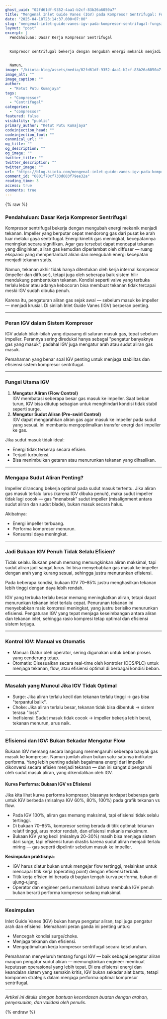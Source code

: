 ```yaml
---
ghost_uuid: "02fd61df-9352-4aa1-b2cf-83b26a6050a7"
title: "Mengenal Inlet Guide Vanes (IGV) pada Kompresor Sentrifugal: Fungsi, Cara Kerja, dan Dampaknya"
date: "2025-04-18T23:14:37.000+07:00"
slug: "mengenal-inlet-guide-vanes-igv-pada-kompresor-sentrifugal-fungsi-cara-kerja-dan-dampaknya"
layout: "post"
excerpt: |
  Pendahuluan: Dasar Kerja Kompresor Sentrifugal
  
  
  Kompresor sentrifugal bekerja dengan mengubah energi mekanik menjadi tekanan. Impeller yang berputar cepat mendorong gas dari pusat ke arah luar melalui gaya sentrifugal. Energi kinetik gas meningkat, kecepatannya meningkat secara signifikan. Agar gas tersebut dapat mencapai tekanan yang diinginkan, aliran gas kemudian diperlambat oleh diffuser — ruang ekspansi yang memperlambat aliran dan mengubah energi kecepatan menjadi tekanan statis.
  
  
  Namun,
image: "/kiiota-blog/assets/media/02fd61df-9352-4aa1-b2cf-83b26a6050a7-IGV-Valve-1643-2048x1629x35.jpg"
image_alt: ""
image_caption: ""
author:
  - "Ketut Putu Kumajaya"
tags:
  - "Compressor"
  - "Centrifugal"
categories:
  - "compressor"
featured: false
visibility: "public"
primary_author: "Ketut Putu Kumajaya"
codeinjection_head: ""
codeinjection_foot: ""
canonical_url: ""
og_title: ""
og_description: ""
og_image: ""
twitter_title: ""
twitter_description: ""
twitter_image: ""
url: "https://blog.kiiota.com/mengenal-inlet-guide-vanes-igv-pada-kompresor-sentrifugal-fungsi-cara-kerja-dan-dampaknya/"
comment_id: "6801f70cf733d603f79ee32a"
reading_time: 3
access: true
comments: true
---
```


{% raw %}
<!--kg-card-begin: markdown--><h3 id="pendahuluan-dasar-kerja-kompresor-sentrifugal">Pendahuluan: Dasar Kerja Kompresor Sentrifugal</h3>
<p>Kompresor sentrifugal bekerja dengan mengubah energi mekanik menjadi tekanan. Impeller yang berputar cepat mendorong gas dari pusat ke arah luar melalui gaya sentrifugal. Energi kinetik gas meningkat, kecepatannya meningkat secara signifikan. Agar gas tersebut dapat mencapai tekanan yang diinginkan, aliran gas kemudian diperlambat oleh diffuser — ruang ekspansi yang memperlambat aliran dan mengubah energi kecepatan menjadi tekanan statis.</p>
<p>Namun, tekanan akhir tidak hanya ditentukan oleh kerja internal kompresor (impeller dan diffuser), tetapi juga oleh seberapa baik sistem hilir mendukung pembentukan tekanan. Kondisi seperti valve yang terbuka terlalu lebar atau adanya kebocoran bisa membuat tekanan tidak tercapai meski IGV sudah dibuka penuh.</p>
<p>Karena itu, pengaturan aliran gas sejak awal — sebelum masuk ke impeller — menjadi krusial. Di sinilah Inlet Guide Vanes (IGV) berperan penting.</p>
<hr>
<h3 id="peran-igv-dalam-sistem-kompresor">Peran IGV dalam Sistem Kompresor</h3>
<p>IGV adalah bilah-bilah yang dipasang di saluran masuk gas, tepat sebelum impeller. Perannya sering direduksi hanya sebagai &quot;pengatur banyaknya gas yang masuk&quot;, padahal IGV juga mengatur arah atau sudut aliran gas masuk.</p>
<p>Pemahaman yang benar soal IGV penting untuk menjaga stabilitas dan efisiensi sistem kompresor sentrifugal.</p>
<hr>
<h3 id="fungsi-utama-igv">Fungsi Utama IGV</h3>
<ol>
<li><strong>Mengatur Aliran (Flow Control)</strong><br>
IGV membatasi seberapa besar gas masuk ke impeller. Saat beban turun, IGV bisa ditutup sebagian untuk menghindari kondisi tidak stabil seperti surge.</li>
<li><strong>Mengatur Sudut Aliran (Pre-swirl Control)</strong><br>
IGV dapat mengarahkan aliran gas agar masuk ke impeller pada sudut yang sesuai. Ini membantu mengoptimalkan transfer energi dari impeller ke gas.</li>
</ol>
<p>Jika sudut masuk tidak ideal:</p>
<ul>
<li>Energi tidak terserap secara efisien.</li>
<li>Terjadi turbulensi.</li>
<li>Bisa menimbulkan getaran atau menurunkan tekanan yang dihasilkan.</li>
</ul>
<hr>
<h3 id="mengapa-sudut-aliran-penting">Mengapa Sudut Aliran Penting?</h3>
<p>Impeller dirancang bekerja optimal pada sudut masuk tertentu. Jika aliran gas masuk terlalu lurus (karena IGV dibuka penuh), maka sudut impeller tidak lagi cocok — gas “menabrak” sudut impeller (misalignment antara sudut aliran dan sudut blade), bukan masuk secara halus.</p>
<p>Akibatnya:</p>
<ul>
<li>Energi impeller terbuang.</li>
<li>Performa kompresor menurun.</li>
<li>Konsumsi daya meningkat.</li>
</ul>
<hr>
<h3 id="jadi-bukaan-igv-penuh-tidak-selalu-efisien">Jadi Bukaan IGV Penuh Tidak Selalu Efisien?</h3>
<p>Tidak selalu. Bukaan penuh memang memungkinkan aliran maksimal, tapi sudut aliran jadi sangat lurus. Ini bisa menyebabkan gas masuk ke impeller dengan arah yang kurang sesuai, sehingga justru menurunkan efisiensi.</p>
<p>Pada beberapa kondisi, bukaan IGV 70–85% justru menghasilkan tekanan lebih tinggi dengan daya lebih rendah.</p>
<p>IGV yang terbuka terlalu besar memang meningkatkan aliran, tetapi dapat menurunkan tekanan inlet terlalu cepat. Penurunan tekanan ini menyebabkan rasio kompresi meningkat, yang justru berisiko menurunkan efisiensi. Pengaturan IGV yang tepat menjaga keseimbangan antara aliran dan tekanan inlet, sehingga rasio kompresi tetap optimal dan efisiensi sistem terjaga.</p>
<hr>
<h3 id="kontrol-igv-manual-vs-otomatis">Kontrol IGV: Manual vs Otomatis</h3>
<ul>
<li>Manual: Diatur oleh operator, sering digunakan untuk beban proses yang cenderung tetap.</li>
<li>Otomatis: Disesuaikan secara real-time oleh kontroler (DCS/PLC) untuk menjaga tekanan, flow, atau efisiensi optimal di berbagai kondisi beban.</li>
</ul>
<hr>
<h3 id="masalah-yang-muncul-jika-igv-tidak-optimal">Masalah yang Muncul Jika IGV Tidak Optimal</h3>
<ul>
<li>Surge: Jika aliran terlalu kecil dan tekanan terlalu tinggi → gas bisa &quot;terpantul balik&quot;.</li>
<li>Choke: Jika aliran terlalu besar, tekanan tidak bisa dibentuk → sistem terasa &quot;loss&quot;.</li>
<li>Inefisiensi: Sudut masuk tidak cocok → impeller bekerja lebih berat, tekanan menurun, arus naik.</li>
</ul>
<hr>
<h3 id="efisiensi-dan-igv-bukan-sekadar-mengatur-flow">Efisiensi dan IGV: Bukan Sekadar Mengatur Flow</h3>
<p>Bukaan IGV memang secara langsung memengaruhi seberapa banyak gas masuk ke kompresor. Namun jumlah aliran bukan satu-satunya indikator performa. Yang lebih penting adalah bagaimana energi dari impeller dikonversi secara efisien menjadi tekanan — dan ini sangat dipengaruhi oleh sudut masuk aliran, yang dikendalikan oleh IGV.</p>
<h4 id="kurva-performa-bukaan-igv-vs-efisiensi">Kurva Performa: Bukaan IGV vs Efisiensi</h4>
<p>Jika kita lihat kurva performa kompresor, biasanya terdapat beberapa garis untuk IGV berbeda (misalnya IGV 60%, 80%, 100%) pada grafik tekanan vs flow.</p>
<ul>
<li>Pada IGV 100%, aliran gas memang maksimal, tapi efisiensi tidak selalu tertinggi.</li>
<li>Di bukaan 70–85%, kompresor sering berada di titik optimal: tekanan relatif tinggi, arus motor rendah, dan efisiensi mekanis maksimum.</li>
<li>Bukaan IGV yang kecil (misalnya 20–30%) masih bisa menjaga sistem dari surge, tapi efisiensi turun drastis karena sudut aliran menjadi terlalu miring — gas seperti dipelintir sebelum masuk ke impeller.</li>
</ul>
<p><strong>Kesimpulan praktisnya</strong>:</p>
<ul>
<li>IGV harus diatur bukan untuk mengejar flow tertinggi, melainkan untuk mencapai titik kerja (operating point) dengan efisiensi terbaik.</li>
<li>Titik kerja efisien ini berada di bagian tengah kurva performa, bukan di ujung-ujung.</li>
<li>Operator dan engineer perlu memahami bahwa membuka IGV penuh bukan berarti performa kompresor sedang maksimal.</li>
</ul>
<hr>
<h3 id="kesimpulan">Kesimpulan</h3>
<p>Inlet Guide Vanes (IGV) bukan hanya pengatur aliran, tapi juga pengatur arah dan efisiensi. Memahami peran ganda ini penting untuk:</p>
<ul>
<li>Mencegah kondisi surge/choke.</li>
<li>Menjaga tekanan dan efisiensi.</li>
<li>Mengoptimalkan kerja kompresor sentrifugal secara keseluruhan.</li>
</ul>
<p>Pemahaman menyeluruh tentang fungsi IGV — baik sebagai pengatur aliran maupun pengatur sudut aliran — memungkinkan engineer membuat keputusan operasional yang lebih tepat. Di era efisiensi energi dan keandalan sistem yang semakin kritis, IGV bukan sekadar alat bantu, tetapi komponen strategis dalam menjaga performa optimal kompresor sentrifugal.</p>
<hr>
<p><em>Artikel ini ditulis dengan bantuan kecerdasan buatan dengan arahan, penyesuaian, dan validasi oleh penulis.</em></p>
<!--kg-card-end: markdown-->
{% endraw %}